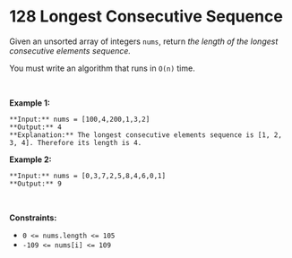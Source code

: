 # 128 Longest Consecutive Sequence

Given an unsorted array of integers `nums`, return *the length of the longest consecutive elements sequence.*


You must write an algorithm that runs in `O(n)` time.


 


**Example 1:**



```
**Input:** nums = [100,4,200,1,3,2]
**Output:** 4
**Explanation:** The longest consecutive elements sequence is [1, 2, 3, 4]. Therefore its length is 4.

```

**Example 2:**



```
**Input:** nums = [0,3,7,2,5,8,4,6,0,1]
**Output:** 9

```

 


**Constraints:**


* `0 <= nums.length <= 105`
* `-109 <= nums[i] <= 109`


